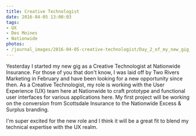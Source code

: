 ```yaml
---
title: Creative Technologist
date: 2016-04-05 13:00:03
tags:
- UX
- Des Moines
- Nationwide
photos:
- /journal_images/2016-04-05-creative-technologist/Day_2_of_my_new_gig_as_a_Creative_Technologis.jpg|Nationwide UX Team Handbook
---
```

Yesterday I started my new gig as a Creative Technologist at Nationwide Insurance. For those of you that don't know, I was laid off by Two Rivers Marketing in February and have been looking for a new opportunity since then. As a Creative Technologist, my role is working with the User Experience (UX) team here at Nationwide to craft prototype and functional user interfaces for various applications here. My first project will be working on the conversion from Scottsdale Insurance to the Nationwide Excess & Surplus branding.

I'm super excited for the new role and I think it will be a great fit to blend my technical expertise with the UX realm.